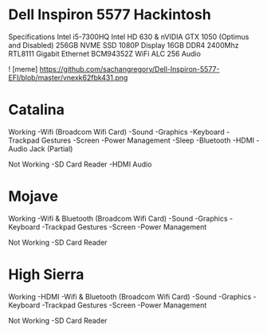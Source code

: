 # Dell Inspiron 5577 Hackintosh

Specifications
Intel i5-7300HQ
Intel HD 630 & nVIDIA GTX 1050 (Optimus and Disabled)
256GB NVME SSD
1080P Display
16GB DDR4 2400Mhz
RTL8111 Gigabit Ethernet
BCM94352Z WiFi
ALC 256 Audio

! [meme] https://github.com/sachangregory/Dell-Inspiron-5577-EFI/blob/master/vnexk62fbk431.png

# Catalina

 Working
-Wifi (Broadcom Wifi Card)
-Sound
-Graphics
-Keyboard
-Trackpad Gestures
-Screen
-Power Management
-Sleep
-Bluetooth
-HDMI
-Audio Jack (Partial)

Not Working
-SD Card Reader
-HDMI Audio

# Mojave

 Working
-Wifi & Bluetooth (Broadcom Wifi Card)
-Sound
-Graphics
-Keyboard
-Trackpad Gestures
-Screen
-Power Management

 Not Working
-SD Card Reader


# High Sierra

 Working
-HDMI
-Wifi & Bluetooth (Broadcom Wifi Card)
-Sound
-Graphics
-Keyboard
-Trackpad Gestures
-Screen
-Power Management

 Not Working
-SD Card Reader

